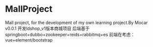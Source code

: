 # MallProject
Mall project, for the development of my own learning project.By Mocar
v0.0.1   开发ldshop_v1版本商城项目
后端基于springboot+dubbo+zookeeper+reids+rabbitmq+es
前端在考虑：vue+element/bootstrap
